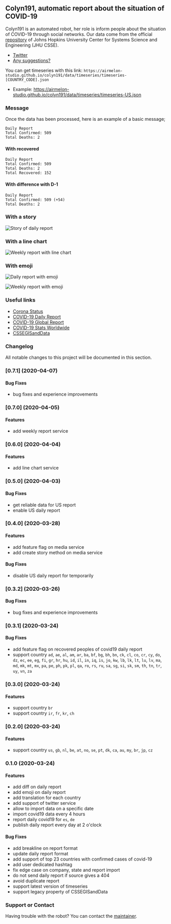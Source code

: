 ## Colyn191, automatic report about the situation of COVID-19

Colyn191 is an automated robot, her role is inform people about the situation of COVID-19 through social networks. Our data come from the official <a href="https://github.com/CSSEGISandData/COVID-19" target="_blank" >repository</a> of Johns Hopkins University Center for Systems Science and Engineering (JHU CSSE).

- <a href="https://twitter.com/colyn191" target="_blank">Twitter</a>
- <a href="https://github.com/airmelon-studio/colyn191/issues" target="_blank">Any suggestions?</a>

You can get timeseries with this link: `https://airmelon-studio.github.io/colyn191/data/timeseries/timeseries-[COUNTRY_CODE].json`
- Example: <a href="https://airmelon-studio.github.io/colyn191/data/timeseries/timeseries-US.json" target="_blank">https://airmelon-studio.github.io/colyn191/data/timeseries/timeseries-US.json</a>

### Message

Once the data has been processed, here is an example of a basic message;

```
Daily Report
Total Confirmed: 509
Total Deaths: 2 
```

#### With recovered

```
Daily Report
Total Confirmed: 509
Total Deaths: 2 
Total Recovered: 152
```

#### With difference with D-1

```
Daily Report
Total Confirmed: 509 (+54)
Total Deaths: 2 
```

### With a story

![Story of daily report](./assets/ET_T_wZXYAAal0Q.jpeg)

### With a line chart

![Weekly report with line chart](./assets/EUxq10eXQAEDcto.jpeg)

### With emoji

![Daily report with emoji](./assets/ET_T_RwWkAE04Qz.png)

![Weekly report with emoji](./assets/EUxHXE4X0AAJTJc.png)

### Useful links

- <a href="https://corona-status.live" target="_blank">Corona Status</a>
- <a href="https://icebob.info/covid19" target="_blank">COVID-19 Daily Report</a>
- <a href="https://mdusmanansari.github.io/COVID-19-Global-Report" target="_blank">COVID-19 Global Report</a>
- <a href="https://corona.netflex.dev" target="_blank">COVID-19 Stats Worldwide</a>
- <a href="https://github.com/CSSEGISandData/COVID-19" target="_blank">CSSEGISandData</a>

### Changelog

All notable changes to this project will be documented in this section.

### [0.7.1] (2020-04-07)

#### Bug Fixes

* bug fixes and experience improvements

### [0.7.0] (2020-04-05)

#### Features

* add weekly report service

### [0.6.0] (2020-04-04)

#### Features

* add line chart service

### [0.5.0] (2020-04-03)

#### Bug Fixes

* get reliable data for US report
* enable US daily report

### [0.4.0] (2020-03-28)

#### Features

* add feature flag on media service
* add create story method on media service

#### Bug Fixes

* disable US daily report for temporarily

### [0.3.2] (2020-03-26)

#### Bug Fixes

* bug fixes and experience improvements

### [0.3.1] (2020-03-24)

#### Bug Fixes

* add feature flag on recovered peoples of covid19 daily report 
* support country `ad`, `ae`, `al`, `am`, `ar`, `ba`, `bf`, `bg`, `bh`, `bn`, `ck`, `cl`, `co`, `cr`, `cy`, `do`, `dz`, `ec`, `ee`, `eg`, `fi`, `gr`, `hr`, `hu`, `id`, `il`, `in`, `iq`, `is`, `jo`, `kw`, `lb`, `lk`, `lt`, `lu`, `lv`, `ma`, `md`, `mk`, `mt`, `mx`, `pa`, `pe`, `ph`, `pk`, `pl`, `qa`, `ro`, `rs`, `ru`, `sa`, `sg`, `si`, `sk`, `sm`, `th`, `tn`, `tr`, `uy`, `vn`, `za`

### [0.3.0] (2020-03-24)

#### Features

* support country `br`
* support country `ir`, `fr`, `kr`, `ch`

### [0.2.0] (2020-03-24)

#### Features

* support country `us`, `gb`, `nl`, `be`, `at`, `no`, `se`, `pt`, `dk`, `ca`, `au`, `my`, `br`, `jp`, `cz`

### 0.1.0 (2020-03-24)

#### Features

* add diff on daily report
* add emoji on daily report
* add translation for each country
* add support of twitter service
* allow to import data on a specific date
* import covid19 data every 4 hours
* report daily covid19 for `es`, `de`
* publish daily report every day at 2 o'clock

#### Bug Fixes

* add breakline on report format
* update daily report format
* add support of top 23 countries with confirmed cases of covid-19
* add user dedicated hashtag
* fix edge case on company, state and report import
* do not send daily report if source gives a 404
* avoid duplicate report
* support latest version of timeseries
* support legacy property of CSSEGISandData

### Support or Contact

Having trouble with the robot? You can contact the <a href="https://github.com/arnaud-zg" target="_blank">maintainer</a>.
